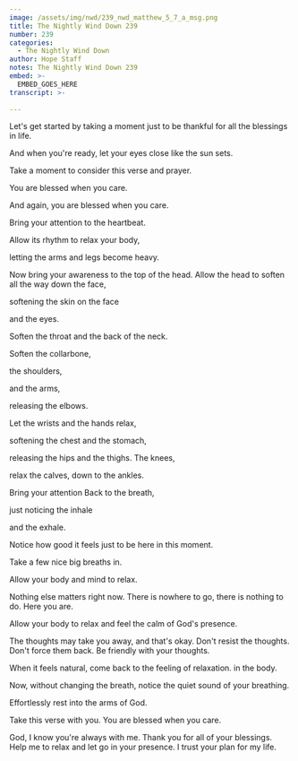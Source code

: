 ```yaml
---
image: /assets/img/nwd/239_nwd_matthew_5_7_a_msg.png
title: The Nightly Wind Down 239
number: 239
categories:
  - The Nightly Wind Down
author: Hope Staff
notes: The Nightly Wind Down 239
embed: >-
  EMBED_GOES_HERE
transcript: >-
  
---
```

Let's get started by taking a moment just to be thankful for all the blessings in life.

And when you're ready, let your eyes close like the sun sets.

Take a moment to consider this verse and prayer.

You are blessed when you care.

And again, you are blessed when you care.

Bring your attention to the heartbeat.

Allow its rhythm to relax your body,

letting the arms and legs become heavy.

Now bring your awareness to the top of the head. Allow the head to soften all the way down the face,

softening the skin on the face

and the eyes.

Soften the throat and the back of the neck.

Soften the collarbone,

the shoulders,

and the arms,

releasing the elbows.

Let the wrists and the hands relax,

softening the chest and the stomach,

releasing the hips and the thighs. The knees,

relax the calves, down to the ankles.

Bring your attention Back to the breath,

just noticing the inhale

and the exhale.

Notice how good it feels just to be here in this moment.

Take a few nice big breaths in.

Allow your body and mind to relax.

Nothing else matters right now. There is nowhere to go, there is nothing to do. Here you are.

Allow your body to relax and feel the calm of God's presence.

The thoughts may take you away, and that's okay. Don't resist the thoughts. Don't force them back. Be friendly with your thoughts.

When it feels natural, come back to the feeling of relaxation. in the body.

Now, without changing the breath, notice the quiet sound of your breathing.

Effortlessly rest into the arms of God.

Take this verse with you. You are blessed when you care.

God, I know you're always with me. Thank you for all of your blessings. Help me to relax and let go in your presence. I trust your plan for my life.

